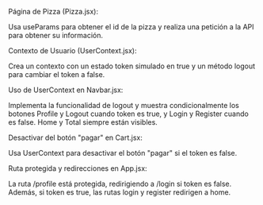 
Página de Pizza (Pizza.jsx): 

Usa useParams para obtener el id de la pizza y realiza una petición a la API para obtener su información. 

  

Contexto de Usuario (UserContext.jsx): 

Crea un contexto con un estado token simulado en true y un método logout para cambiar el token a false. 

  

Uso de UserContext en Navbar.jsx: 

Implementa la funcionalidad de logout y muestra condicionalmente los botones Profile y Logout cuando token es true, y Login y Register cuando es false. Home y Total siempre están visibles. 

  

Desactivar del botón "pagar" en Cart.jsx: 

Usa UserContext para desactivar el botón "pagar" si el token es false. 

  

Ruta protegida y redirecciones en App.jsx: 

La ruta /profile está protegida, redirigiendo a /login si token es false. Además, si token es true, las rutas login y register redirigen a home. 
